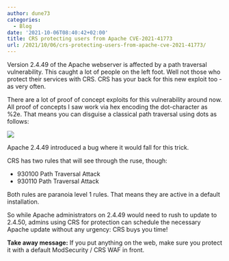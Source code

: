 ```yaml
---
author: dune73
categories:
  - Blog
date: '2021-10-06T08:40:42+02:00'
title: CRS protecting users from Apache CVE-2021-41773
url: /2021/10/06/crs-protecting-users-from-apache-cve-2021-41773/
---
```


Version 2.4.49 of the Apache webserver is affected by a path traversal vulnerability. This caught a lot of people on the left foot. Well not those who protect their services with CRS. CRS has your back for this new exploit too - as very often.  
  
There are a lot of proof of concept exploits for this vulnerability around now. All proof of concepts I saw work via hex encoding the dot-character as %2e. That means you can disguise a classical path traversal using dots as follows:  
  
![](/images/2021/10/tmp.png)

Apache 2.4.49 introduced a bug where it would fall for this trick.

CRS has two rules that will see through the ruse, though:  
  
* 930100 Path Traversal Attack
* 930110 Path Traversal Attack

Both rules are paranoia level 1 rules. That means they are active in a default installation.

So while Apache administrators on 2.4.49 would need to rush to update to 2.4.50, admins using CRS for protection can schedule the necessary Apache update without any urgency: CRS buys you time!  
  
**Take away message:** If you put anything on the web, make sure you protect it with a default ModSecurity / CRS WAF in front.
